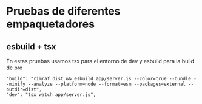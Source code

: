 # Pruebas de diferentes empaquetadores

## esbuild + tsx
En estas pruebas usamos tsx para el entorno de dev y esbuild para la build de pro
```
"build": "rimraf dist && esbuild app/server.js --color=true --bundle --minify --analyze --platform=node --format=esm --packages=external --outdir=dist",
"dev": "tsx watch app/server.js",
```
